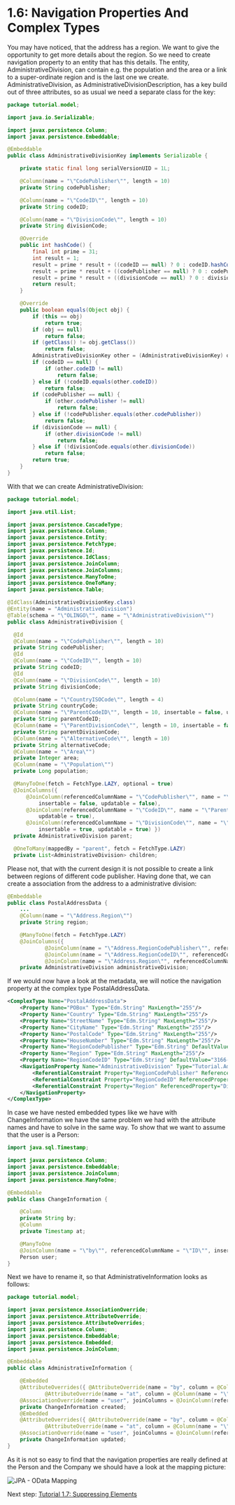 # 1.6: Navigation Properties And Complex Types
You may have noticed, that the address has a region. We want to give the opportunity to get more details about the region.
So we need to create navigation property to an entity that has this details. The entity, AdministrativeDivision, can contain e.g. the population and the area or a link to a super-ordinate
region and is the last one we create. AdministrativeDivision, as  AdministrativeDivisionDescription, has a key build out of three attributes, so as usual we need a separate class for the key:
```Java
package tutorial.model;

import java.io.Serializable;

import javax.persistence.Column;
import javax.persistence.Embeddable;

@Embeddable
public class AdministrativeDivisionKey implements Serializable {

	private static final long serialVersionUID = 1L;

	@Column(name = "\"CodePublisher\"", length = 10)
	private String codePublisher;

	@Column(name = "\"CodeID\"", length = 10)
	private String codeID;

	@Column(name = "\"DivisionCode\"", length = 10)
	private String divisionCode;

	@Override
	public int hashCode() {
		final int prime = 31;
		int result = 1;
		result = prime * result + ((codeID == null) ? 0 : codeID.hashCode());
		result = prime * result + ((codePublisher == null) ? 0 : codePublisher.hashCode());
		result = prime * result + ((divisionCode == null) ? 0 : divisionCode.hashCode());
		return result;
	}

	@Override
	public boolean equals(Object obj) {
		if (this == obj)
			return true;
		if (obj == null)
			return false;
		if (getClass() != obj.getClass())
			return false;
		AdministrativeDivisionKey other = (AdministrativeDivisionKey) obj;
		if (codeID == null) {
			if (other.codeID != null)
				return false;
		} else if (!codeID.equals(other.codeID))
			return false;
		if (codePublisher == null) {
			if (other.codePublisher != null)
				return false;
		} else if (!codePublisher.equals(other.codePublisher))
			return false;
		if (divisionCode == null) {
			if (other.divisionCode != null)
				return false;
		} else if (!divisionCode.equals(other.divisionCode))
			return false;
		return true;
	}
}
```
With that we can create AdministrativeDivision:
```Java
package tutorial.model;

import java.util.List;

import javax.persistence.CascadeType;
import javax.persistence.Column;
import javax.persistence.Entity;
import javax.persistence.FetchType;
import javax.persistence.Id;
import javax.persistence.IdClass;
import javax.persistence.JoinColumn;
import javax.persistence.JoinColumns;
import javax.persistence.ManyToOne;
import javax.persistence.OneToMany;
import javax.persistence.Table;

@IdClass(AdministrativeDivisionKey.class)
@Entity(name = "AdministrativeDivision")
@Table(schema = "\"OLINGO\"", name = "\"AdministrativeDivision\"")
public class AdministrativeDivision {

  @Id
  @Column(name = "\"CodePublisher\"", length = 10)
  private String codePublisher;
  @Id
  @Column(name = "\"CodeID\"", length = 10)
  private String codeID;
  @Id
  @Column(name = "\"DivisionCode\"", length = 10)
  private String divisionCode;

  @Column(name = "\"CountryISOCode\"", length = 4)
  private String countryCode;
  @Column(name = "\"ParentCodeID\"", length = 10, insertable = false, updatable = false)
  private String parentCodeID;
  @Column(name = "\"ParentDivisionCode\"", length = 10, insertable = false, updatable = false)
  private String parentDivisionCode;
  @Column(name = "\"AlternativeCode\"", length = 10)
  private String alternativeCode;
  @Column(name = "\"Area\"")
  private Integer area;
  @Column(name = "\"Population\"")
  private Long population;

  @ManyToOne(fetch = FetchType.LAZY, optional = true)
  @JoinColumns({
      @JoinColumn(referencedColumnName = "\"CodePublisher\"", name = "\"CodePublisher\"", nullable = false,
          insertable = false, updatable = false),
      @JoinColumn(referencedColumnName = "\"CodeID\"", name = "\"ParentCodeID\"", nullable = false, insertable = true,
          updatable = true),
      @JoinColumn(referencedColumnName = "\"DivisionCode\"", name = "\"ParentDivisionCode\"", nullable = false,
          insertable = true, updatable = true) })
  private AdministrativeDivision parent;

  @OneToMany(mappedBy = "parent", fetch = FetchType.LAZY)
  private List<AdministrativeDivision> children;
```
Please not, that with the current design it is not possible to create a link between regions of different code publisher.
Having done that, we can create a association from the address to a administrative division:
```Java
@Embeddable
public class PostalAddressData {
	...
	@Column(name = "\"Address.Region\"")
	private String region;

	@ManyToOne(fetch = FetchType.LAZY)
	@JoinColumns({
			@JoinColumn(name = "\"Address.RegionCodePublisher\"", referencedColumnName = "\"CodePublisher\"", nullable = false, insertable = false, updatable = false),
			@JoinColumn(name = "\"Address.RegionCodeID\"", referencedColumnName = "\"CodeID\"", nullable = false, insertable = false, updatable = false),
			@JoinColumn(name = "\"Address.Region\"", referencedColumnName = "\"DivisionCode\"", nullable = false, insertable = false, updatable = false) })
	private AdministrativeDivision administrativeDivision;
```
If we would now have a look at the metadata, we will notice the navigation property at the complex type PostalAddressData.
```XML
<ComplexType Name="PostalAddressData">
	<Property Name="POBox" Type="Edm.String" MaxLength="255"/>
	<Property Name="Country" Type="Edm.String" MaxLength="255"/>
	<Property Name="StreetName" Type="Edm.String" MaxLength="255"/>
	<Property Name="CityName" Type="Edm.String" MaxLength="255"/>
	<Property Name="PostalCode" Type="Edm.String" MaxLength="255"/>
	<Property Name="HouseNumber" Type="Edm.String" MaxLength="255"/>
	<Property Name="RegionCodePublisher" Type="Edm.String" DefaultValue="ISO" MaxLength="10"/>
	<Property Name="Region" Type="Edm.String" MaxLength="255"/>
	<Property Name="RegionCodeID" Type="Edm.String" DefaultValue="3166-2" MaxLength="10"/>
	<NavigationProperty Name="AdministrativeDivision" Type="Tutorial.AdministrativeDivision">
		<ReferentialConstraint Property="RegionCodePublisher" ReferencedProperty="CodePublisher"/>
		<ReferentialConstraint Property="RegionCodeID" ReferencedProperty="CodeID"/>
		<ReferentialConstraint Property="Region" ReferencedProperty="DivisionCode"/>
	</NavigationProperty>
</ComplexType>
```
In case we have nested embedded types like we have with ChangeInformation we have the same problem we had with the attribute names and have to solve in the same way.
To show that we want to assume that the user is a Person:
```Java
import java.sql.Timestamp;

import javax.persistence.Column;
import javax.persistence.Embeddable;
import javax.persistence.JoinColumn;
import javax.persistence.ManyToOne;

@Embeddable
public class ChangeInformation {

	@Column
	private String by;
	@Column
	private Timestamp at;

	@ManyToOne
	@JoinColumn(name = "\"by\"", referencedColumnName = "\"ID\"", insertable = false, updatable = false)
	Person user;
}
```
Next we have to rename it, so that AdministrativeInformation looks as follows:
```Java
package tutorial.model;

import javax.persistence.AssociationOverride;
import javax.persistence.AttributeOverride;
import javax.persistence.AttributeOverrides;
import javax.persistence.Column;
import javax.persistence.Embeddable;
import javax.persistence.Embedded;
import javax.persistence.JoinColumn;

@Embeddable
public class AdministrativeInformation {

	@Embedded
	@AttributeOverrides({ @AttributeOverride(name = "by", column = @Column(name = "\"CreatedBy\"")),
			@AttributeOverride(name = "at", column = @Column(name = "\"CreatedAt\"")) })
	@AssociationOverride(name = "user", joinColumns = @JoinColumn(referencedColumnName = "\"ID\"", name = "\"CreatedBy\"", insertable = false, updatable = false))
	private ChangeInformation created;
	@Embedded
	@AttributeOverrides({ @AttributeOverride(name = "by", column = @Column(name = "\"UpdatedBy\"")),
			@AttributeOverride(name = "at", column = @Column(name = "\"UpdatedAt\"")) })
	@AssociationOverride(name = "user", joinColumns = @JoinColumn(referencedColumnName = "\"ID\"", name = "\"UpdatedBy\"", insertable = false, updatable = false))
	private ChangeInformation updated;
}
```
As it is not so easy to find that the navigation properties are really defined at the Person and the Company we should have a look at the mapping picture:

![JPA - OData Mapping](Metadata/Mapping6.png)

Next step: [Tutorial 1.7: Suppressing Elements](1-7-SuppressingElements.md)
